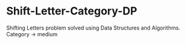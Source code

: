 # Shift-Letter-Category-DP
Shifting Letters problem solved using Data Structures and Algorithms. Category -> medium
